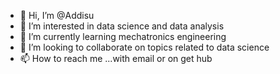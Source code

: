 - 👋 Hi, I’m @Addisu 
- 👀 I’m interested in data science and data analysis 
- 🌱 I’m currently learning mechatronics engineering 
- 💞️ I’m looking to collaborate on topics related to data science 
- 📫 How to reach me ...with email or on get hub 

<!---
atalualemu/atalualemu is a ✨ special ✨ repository because its `README.md` (this file) appears on your GitHub profile.
You can click the Preview link to take a look at your changes.
--->
